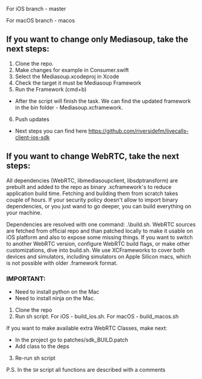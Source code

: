 For iOS branch - master 

For macOS branch - macos

## If you want to change only Mediasoup, take the next steps:
1. Clone the repo.
2. Make changes for example in Consumer.swift
3. Select the Mediasoup.xcodeproj in Xcode
4. Check the target it must be Mediasoup Framework
5. Run the Framework (cmd+b)

* After the script will finish the task. We can find the updated framework in the bin folder - Mediasoup.xcframework.

6. Push updates

* Next steps you can find here https://github.com/riversidefm/livecalls-client-ios-sdk

## If you want to change WebRTC, take the next steps:

All dependencies (WebRTC, libmediasoupclient, libsdptransform) are prebuilt and added to the repo as binary .xcframework's to reduce application build time. Fetching and building them from scratch takes couple of hours. If your security policy doesn't allow to import binary dependencies, or you just wand to go deeper, you can build everything on your machine.

Dependencies are resolved with one command: .\build.sh. WebRTC sources are fetched from official repo and than patched locally to make it usable on iOS platform and also to expose some missing things. If you want to switch to another WebRTC version, configure WebRTC build flags, or make other customizations, dive into build.sh. We use XCFrameworks to cover both devices and simulators, including simulators on Apple Silicon macs, which is not possible with older .framework format.

### IMPORTANT:
* Need to install python on the Mac
* Need to install ninja on the Mac.

1. Clone the repo
2. Run sh script. For iOS - build_ios.sh. For macOS - build_macos.sh

If you want to make available extra WebRTC Classes, make next:
* In the project go to  patches/sdk_BUILD.patch
* Add class to the deps
3. Re-run sh script


P.S. In the ```SH``` script all functions are described with a comments
  
